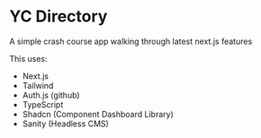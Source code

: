 # YC Directory

A simple crash course app walking through latest next.js features

This uses:

- Next.js
- Tailwind
- Auth.js (github)
- TypeScript
- Shadcn (Component Dashboard Library)
- Sanity (Headless CMS)
